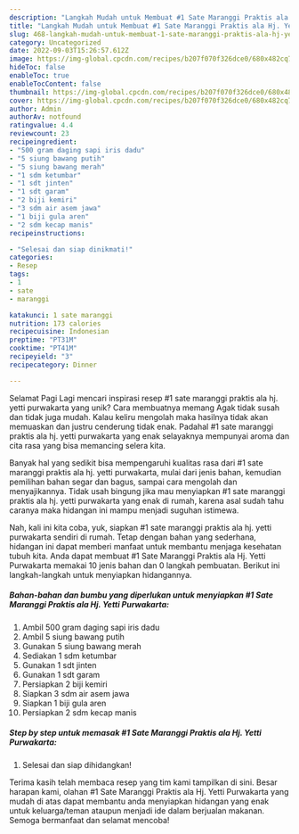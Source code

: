 ```yaml
---
description: "Langkah Mudah untuk Membuat #1 Sate Maranggi Praktis ala Hj. Yetti Purwakarta yang Enak, Lezat"
title: "Langkah Mudah untuk Membuat #1 Sate Maranggi Praktis ala Hj. Yetti Purwakarta yang Enak, Lezat"
slug: 468-langkah-mudah-untuk-membuat-1-sate-maranggi-praktis-ala-hj-yetti-purwakarta-yang-enak-lezat
category: Uncategorized
date: 2022-09-03T15:26:57.612Z
image: https://img-global.cpcdn.com/recipes/b207f070f326dce0/680x482cq70/1-sate-maranggi-praktis-ala-hj-yetti-purwakarta-foto-resep-utama.jpg
hideToc: false
enableToc: true
enableTocContent: false
thumbnail: https://img-global.cpcdn.com/recipes/b207f070f326dce0/680x482cq70/1-sate-maranggi-praktis-ala-hj-yetti-purwakarta-foto-resep-utama.jpg
cover: https://img-global.cpcdn.com/recipes/b207f070f326dce0/680x482cq70/1-sate-maranggi-praktis-ala-hj-yetti-purwakarta-foto-resep-utama.jpg
author: Admin
authorAv: notfound
ratingvalue: 4.4
reviewcount: 23
recipeingredient:
- "500 gram daging sapi iris dadu"
- "5 siung bawang putih"
- "5 siung bawang merah"
- "1 sdm ketumbar"
- "1 sdt jinten"
- "1 sdt garam"
- "2 biji kemiri"
- "3 sdm air asem jawa"
- "1 biji gula aren"
- "2 sdm kecap manis"
recipeinstructions:

- "Selesai dan siap dinikmati!"
categories:
- Resep
tags:
- 1
- sate
- maranggi

katakunci: 1 sate maranggi 
nutrition: 173 calories
recipecuisine: Indonesian
preptime: "PT31M"
cooktime: "PT41M"
recipeyield: "3"
recipecategory: Dinner

---
```



Selamat Pagi Lagi mencari inspirasi resep #1 sate maranggi praktis ala hj. yetti purwakarta yang unik? Cara membuatnya memang Agak tidak susah dan tidak juga mudah. Kalau keliru mengolah maka hasilnya tidak akan memuaskan dan justru cenderung tidak enak. Padahal #1 sate maranggi praktis ala hj. yetti purwakarta yang enak selayaknya mempunyai aroma dan cita rasa yang bisa memancing selera kita.


Banyak hal yang sedikit bisa mempengaruhi kualitas rasa dari #1 sate maranggi praktis ala hj. yetti purwakarta, mulai dari jenis bahan, kemudian pemilihan bahan segar dan bagus, sampai cara mengolah dan menyajikannya. Tidak usah bingung jika mau menyiapkan #1 sate maranggi praktis ala hj. yetti purwakarta yang enak di rumah, karena asal sudah tahu caranya maka hidangan ini mampu menjadi suguhan istimewa.




Nah, kali ini kita coba, yuk, siapkan #1 sate maranggi praktis ala hj. yetti purwakarta sendiri di rumah. Tetap dengan bahan yang sederhana, hidangan ini dapat memberi manfaat untuk membantu menjaga kesehatan tubuh kita. Anda dapat membuat #1 Sate Maranggi Praktis ala Hj. Yetti Purwakarta memakai 10 jenis bahan dan 0 langkah pembuatan. Berikut ini langkah-langkah untuk menyiapkan hidangannya.

<!--inarticleads1-->

##### Bahan-bahan dan bumbu yang diperlukan untuk menyiapkan #1 Sate Maranggi Praktis ala Hj. Yetti Purwakarta:

1. Ambil 500 gram daging sapi iris dadu
1. Ambil 5 siung bawang putih
1. Gunakan 5 siung bawang merah
1. Sediakan 1 sdm ketumbar
1. Gunakan 1 sdt jinten
1. Gunakan 1 sdt garam
1. Persiapkan 2 biji kemiri
1. Siapkan 3 sdm air asem jawa
1. Siapkan 1 biji gula aren
1. Persiapkan 2 sdm kecap manis




<!--inarticleads2-->

##### Step by step untuk memasak #1 Sate Maranggi Praktis ala Hj. Yetti Purwakarta:


1. Selesai dan siap dihidangkan!



Terima kasih telah membaca resep yang tim kami tampilkan di sini. Besar harapan kami, olahan #1 Sate Maranggi Praktis ala Hj. Yetti Purwakarta yang mudah di atas dapat membantu anda menyiapkan hidangan yang enak untuk keluarga/teman ataupun menjadi ide dalam berjualan makanan. Semoga bermanfaat dan selamat mencoba!
